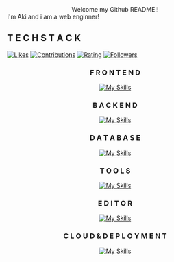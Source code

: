 <div align="center">
  Welcome my Github README!!
</div>


<div id="introduction">
  I'm Aki and i am a web enginner!
</div>

## T E C H S T A C K
<a href="https://zenn.dev/aki_pro"><img src="https://badgen.org/img/zenn/aki_pro/likes?style=flat" alt="Likes" /></a>
<a href="https://qiita.com/AkiGR"><img src="https://badgen.org/img/qiita/AkiGR/contributions?style=flat" alt="Contributions" /></a>
<a href="https://atcoder.jp/users/Aki0712?contestType=algo"><img src="https://badgen.org/img/atcoder/Aki0712/rating/algorithm?style=flat" alt="Rating" /></a>
<a href="https://bsky.app/profile/akigr.bsky.social"><img src="https://badgen.org/img/bluesky/akigr.bsky.social/followers?style=flat" alt="Followers" /></a>

<div align="center">

### F R O N T E N D
[![My Skills](https://skillicons.dev/icons?i=ts,js,react,nextjs)](https://skillicons.dev)

### B A C K E N D
[![My Skills](https://skillicons.dev/icons?i=go,nodejs,deno)](https://skillicons.dev)

### D A T A B A S E
[![My Skills](https://skillicons.dev/icons?i=supabase,mysql,sqlite)](https://skillicons.dev)

### T O O L S
[![My Skills](https://skillicons.dev/icons?i=git,github,neovim,vscode)](https://skillicons.dev)

### E D I T O R
[![My Skills](https://skillicons.dev/icons?i=neovim,vscode,visualstudio)](https://skillicons.dev)

### C L O U D & D E P L O Y M E N T
[![My Skills](https://skillicons.dev/icons?i=azure,aws,vercel)](https://skillicons.dev)

</div>
